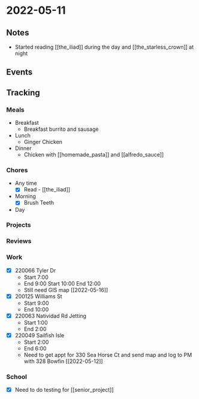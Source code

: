 # 2022-05-11
## Notes
- Started reading [[the_iliad]] during the day and [[the_starless_crown]] at night

## Events

## Tracking
### Meals
- Breakfast
	- Breakfast burrito and sausage
- Lunch
	- Ginger Chicken
- Dinner
	- Chicken with [[homemade_pasta]] and [[alfredo_sauce]]

### Chores
- Any time
	- [x] Read - [[the_iliad]]
- Morning
	- [x] Brush Teeth
- Day

### Projects

### Reviews

### Work
- [x] 220066 Tyler Dr
	- Start 7:00
	- End 9:00
	  Start 10:00
	  End 12:00
	- Still need GIS map [[2022-05-16]]
- [x] 200125 Williams St
	- Start 9:00
	- End 10:00
- [x] 220063 Natividad Rd Jetting
	- Start 1:00
	- End 2:00
- [x] 220049 Sailfish Isle
	- Start 2:00
	- End 6:00
	- Need to get appt for 330 Sea Horse Ct and send map and log to PM with 328 Bowfin [[2022-05-12]]

### School
- [x] Need to do testing for [[senior_project]]